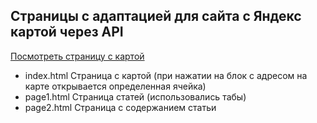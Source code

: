 
## Страницы c адаптацией для сайта с Яндекс картой через API

[Посмотреть страницу с картой](https://filka626.github.io/GasEnergy/)

- index.html Страница с картой (при нажатии на блок с адресом на карте открывается определенная ячейка)
- page1.html Страница статей (использовались табы)
- page2.html Страница с содержанием статьи
